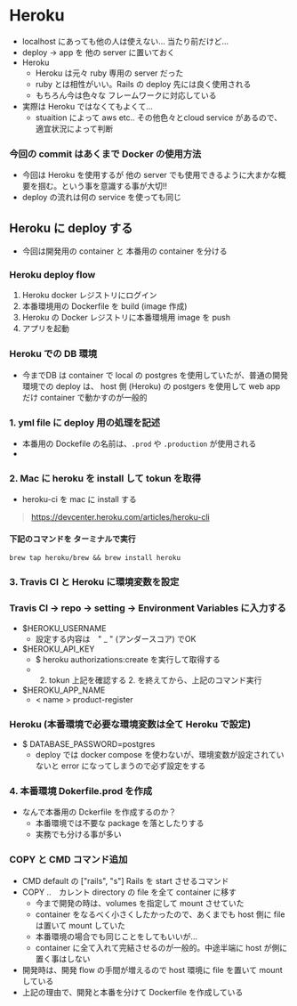 # Heroku
- localhost にあっても他の人は使えない… 当たり前だけど…
- deploy → app を 他の server に置いておく
- Heroku
  - Heroku は元々 ruby 専用の server だった
  - ruby とは相性がいい。Rails の deploy 先には良く使用される
  - もちろん今は色々な フレームワークに対応している
- 実際は Heroku ではなくてもよくて…
  - stuaition によって aws etc.. その他色々とcloud service があるので、適宜状況によって判断
### 今回の commit はあくまで Docker の使用方法
- 今回は Heroku を使用するが 他の server でも使用できるように大まかな概要を掴む。という事を意識する事が大切!!
- deploy の流れは何の service を使っても同じ
## Heroku に deploy する
- 今回は開発用の container と 本番用の container を分ける
### Heroku deploy flow
1. Heroku docker レジストリにログイン
2. 本番環境用の Dockerfile を build (image 作成)
3. Heroku の Docker レジストリに本番環境用 image を push
4. アプリを起動
### Heroku での DB 環境
- 今までDB は container で local の postgres を使用していたが、普通の開発環境での deploy は、 host 側 (Heroku) の postgers を使用して web app だけ container で動かすのが一般的
### 1. yml file に deploy 用の処理を記述
- 本番用の Dockefile の名前は、`.prod` や `.production` が使用される
-
### 2. Mac に heroku を install して tokun を取得
- heroku-ci を mac に install する
> https://devcenter.heroku.com/articles/heroku-cli
#### 下記のコマンドを ターミナルで実行
    brew tap heroku/brew && brew install heroku
### 3. Travis CI と Heroku に環境変数を設定
### Travis CI → repo → setting → Environment Variables に入力する
- $HEROKU_USERNAME
  - 設定する内容は　" _ " (アンダースコア) でOK
- $HEROKU_API_KEY
  - $ heroku authorizations:create を実行して取得する
  - 2. tokun 上記を確認する 2. を終えてから、上記のコマンド実行
- $HEROKU_APP_NAME
  - < name > product-register
### Heroku (本番環境で必要な環境変数は全て Heroku で設定)
- $ DATABASE_PASSWORD=postgres
  - deploy では docker compose を使わないが、環境変数が設定されていないと error になってしまうので必ず設定をする
### 4. 本番環境 Dokerfile.prod を作成
- なんで本番用の Dckerfile を作成するのか？
  - 本番環境では不要な package を落としたりする
  - 実務でも分ける事が多い
### COPY と CMD コマンド追加
- CMD default の ["rails", "s"] Rails を start させるコマンド
- COPY ..　カレント directory の file を全て container に移す
  - 今まで開発の時は、volumes を指定して mount させていた
  - container をなるべく小さくしたかったので、あくまでも host 側に file は置いて mount していた
  - 本番環境の場合でも同じことをしてもいいが…
  - container に全て入れて完結させるのが一般的。中途半端に host が側に置く事はしない
- 開発時は、開発 flow の手間が増えるので host 環境に file を置いて mount している
- 上記の理由で、開発と本番を分けて Dockerfile を作成している
